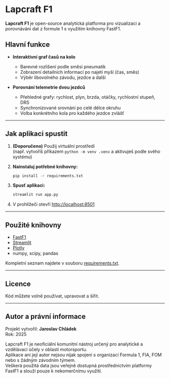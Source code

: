 # Lapcraft F1

**Lapcraft F1** je open-source analytická platforma pro vizualizaci a porovnávání dat z formule 1 s využitím knihovny FastF1.  



## Hlavní funkce

- **Interaktivní graf časů na kolo**  
  - Barevné rozlišení podle směsi pneumatik
  - Zobrazení detailních informací po najetí myší (čas, směs)
  - Výběr libovolného závodu, jezdce a další

- **Porovnání telemetrie dvou jezdců**  
  - Přehledné grafy: rychlost, plyn, brzda, otáčky, rychlostní stupeň, DRS
  - Synchronizované srovnání po celé délce okruhu
  - Volba konkrétního kola pro každého jezdce zvlášť

---

## Jak aplikaci spustit

1. **(Doporučeno)** Použij virtuální prostředí  
   (např. vytvoříš příkazem `python -m venv .venv` a aktivuješ podle svého systému)

2. **Nainstaluj potřebné knihovny:**  
    ```bash
    pip install -r requirements.txt
    ```

3. **Spusť aplikaci:**  
    ```bash
    streamlit run app.py
    ```

4. V prohlížeči otevři [http://localhost:8501](http://localhost:8501)


---

## Použité knihovny

- [FastF1](https://theoehrly.github.io/Fast-F1/)
- [Streamlit](https://streamlit.io/)
- [Plotly](https://plotly.com/python/)
- numpy, scipy, pandas

Kompletní seznam najdete v souboru [requirements.txt](requirements.txt).


---

## Licence

Kód můžete volně používat, upravovat a šířit.

---

## Autor a právní informace

Projekt vytvořil: **Jaroslav Chládek**  
Rok: 2025

Lapcraft F1 je neoficiální komunitní nástroj určený pro analytické a vzdělávací účely v oblasti motorsportu.  
Aplikace ani její autor nejsou nijak spojeni s organizací Formula 1, FIA, FOM nebo s žádným závodním týmem.  
Veškerá použitá data jsou veřejně dostupná prostřednictvím platformy FastF1 a slouží pouze k nekomerčnímu využití.

